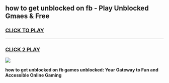 
## how to get unblocked on fb - Play Unblocked Gmaes & Free
<h3>
<a href="https://news.freeplayer.one?title=how_to_get_unblocked_on_fb&ref=23F">CLICK TO PLAY</a></h3>
<hr>

<h3>
<a href="https://news.freeplayer.one?title=how_to_get_unblocked_on_fb&ref=23F">CLICK 2 PLAY</a>
  
</h3>

<a href="https://news.freeplayer.one?title=how_to_get_unblocked_on_fb&ref=23F/"><img src="https://clearcache.store/games.png"></a>


**how to get unblocked on fb games unblocked: Your Gateway to Fun and Accessible Online Gaming**
